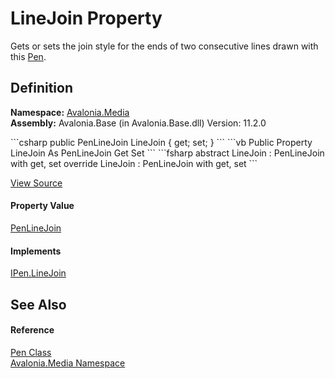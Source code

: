 # LineJoin Property


Gets or sets the join style for the ends of two consecutive lines drawn with this <a href="T_Avalonia_Media_Pen">Pen</a>.



## Definition
**Namespace:** <a href="N_Avalonia_Media">Avalonia.Media</a>  
**Assembly:** Avalonia.Base (in Avalonia.Base.dll) Version: 11.2.0

<Tabs groupId="api-code-preview">
<TabItem value="csharp" label="C#">
```csharp
public PenLineJoin LineJoin { get; set; }
```
</TabItem>
<TabItem value="vb" label="VB">
```vb
Public Property LineJoin As PenLineJoin
	Get
	Set
```
</TabItem>
<TabItem value="fsharp" label="F#">
```fsharp
abstract LineJoin : PenLineJoin with get, set
override LineJoin : PenLineJoin with get, set
```
</TabItem>
</Tabs>



<a href="https://github.com/AvaloniaUI/Avalonia/tree/master/src/Avalonia.Base/Media/Pen.cs#L154" title="View the source code">View Source</a>



#### Property Value
<a href="T_Avalonia_Media_PenLineJoin">PenLineJoin</a>

#### Implements
<a href="P_Avalonia_Media_IPen_LineJoin">IPen.LineJoin</a>  


## See Also


#### Reference
<a href="T_Avalonia_Media_Pen">Pen Class</a>  
<a href="N_Avalonia_Media">Avalonia.Media Namespace</a>  

